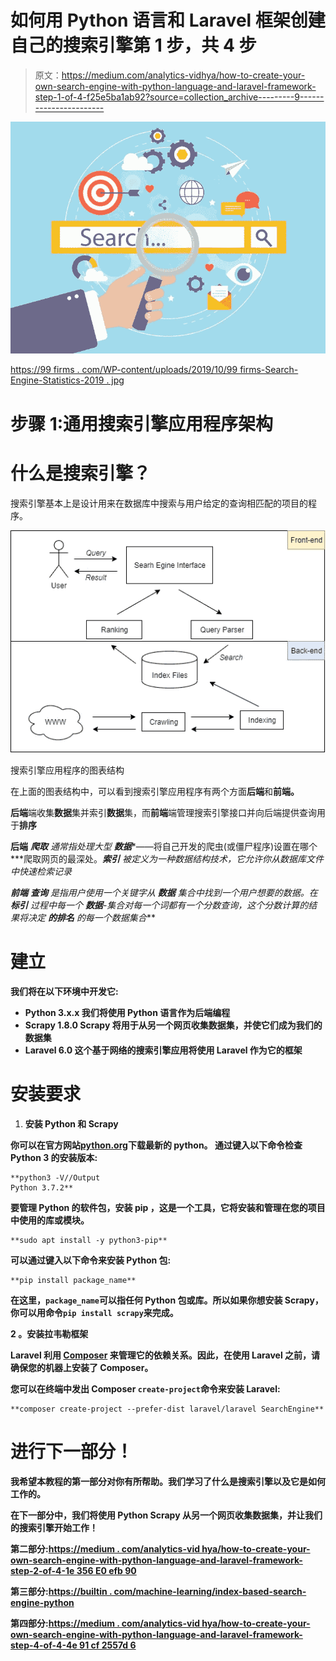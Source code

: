 # 如何用 Python 语言和 Laravel 框架创建自己的搜索引擎第 1 步，共 4 步

> 原文：<https://medium.com/analytics-vidhya/how-to-create-your-own-search-engine-with-python-language-and-laravel-framework-step-1-of-4-f25e5ba1ab92?source=collection_archive---------9----------------------->

![](img/debd5fbe1444490989a41178d75e7353.png)

[https://99 firms . com/WP-content/uploads/2019/10/99 firms-Search-Engine-Statistics-2019 . jpg](https://99firms.com/wp-content/uploads/2019/10/99firms-Search-Engine-Statistics-2019.jpg)

# 步骤 1:通用搜索引擎应用程序架构

# 什么是搜索引擎？

搜索引擎基本上是设计用来在数据库中搜索与用户给定的查询相匹配的项目的程序。

![](img/f76a6c3976de91b51a5fed87fc55560f.png)

搜索引擎应用程序的图表结构

在上面的图表结构中，可以看到搜索引擎应用程序有两个方面**后端**和**前端。**

**后端**端收集**数据**集并索引**数据**集，而**前端**端管理搜索引擎接口并向后端提供查询用于**排序**

**后端** ***爬取*** *通常指处理大型* ***数据****——将自己开发的爬虫(或僵尸程序)设置在哪个***爬取网页的最深处。****索引*** *被定义为一种数据结构技术，它允许你从数据库文件*中快速检索记录*

***前端** ****查询*** *是指用户使用一个关键字从* ***数据*** *集合中找到一个用户想要的数据。在* ***标引*** *过程中每一个* ***数据****-集合对每一个词都有一个分数查询，这个分数计算的结果将决定* ***的排名*** *的每一个数据集合***

# **建立**

**我们将在以下环境中开发它:**

*   **Python 3.x.x
    我们将使用 Python 语言作为后端编程**
*   **Scrapy 1.8.0
    Scrapy 将用于从另一个网页收集数据集，并使它们成为我们的数据集**
*   **Laravel 6.0
    这个基于网络的搜索引擎应用将使用 Laravel 作为它的框架**

# **安装要求**

1.  ****安装 Python 和 Scrapy****

**你可以在官方网站[python.org](https://www.python.org/)下载最新的 python。
通过键入以下命令检查 Python 3 的安装版本:**

```
**python3 -V//Output
Python 3.7.2** 
```

**要管理 Python 的软件包，安装 **pip** ，这是一个工具，它将安装和管理在您的项目中使用的库或模块。**

```
**sudo apt install -y python3-pip**
```

**可以通过键入以下命令来安装 Python 包:**

```
**pip install package_name**
```

**在这里，`package_name`可以指任何 Python 包或库。所以如果你想安装 Scrapy，你可以用命令`pip install scrapy`来完成。**

****2** 。**安装拉韦勒框架****

**Laravel 利用 [Composer](https://getcomposer.org/) 来管理它的依赖关系。因此，在使用 Laravel 之前，请确保您的机器上安装了 Composer。**

**您可以在终端中发出 Composer `create-project`命令来安装 Laravel:**

```
**composer create-project --prefer-dist laravel/laravel SearchEngine**
```

# **进行下一部分！**

**我希望本教程的第一部分对你有所帮助。我们学习了什么是搜索引擎以及它是如何工作的。**

**在下一部分中，我们将使用 Python Scrapy 从另一个网页收集数据集，并让我们的搜索引擎开始工作！**

****第二部分**:[https://medium . com/analytics-vid hya/how-to-create-your-own-search-engine-with-python-language-and-laravel-framework-step-2-of-4-1e 356 E0 efb 90](/analytics-vidhya/how-to-create-your-own-search-engine-with-python-language-and-laravel-framework-step-2-of-4-1e356e0efb90)**

****第三部分**:[https://builtin . com/machine-learning/index-based-search-engine-python](https://builtin.com/machine-learning/index-based-search-engine-python)**

****第四部分**:[https://medium . com/analytics-vid hya/how-to-create-your-own-search-engine-with-python-language-and-laravel-framework-step-4-of-4-4e 91 cf 2557d 6](/analytics-vidhya/how-to-create-your-own-search-engine-with-python-language-and-laravel-framework-step-4-of-4-4e91cf2557d6)**